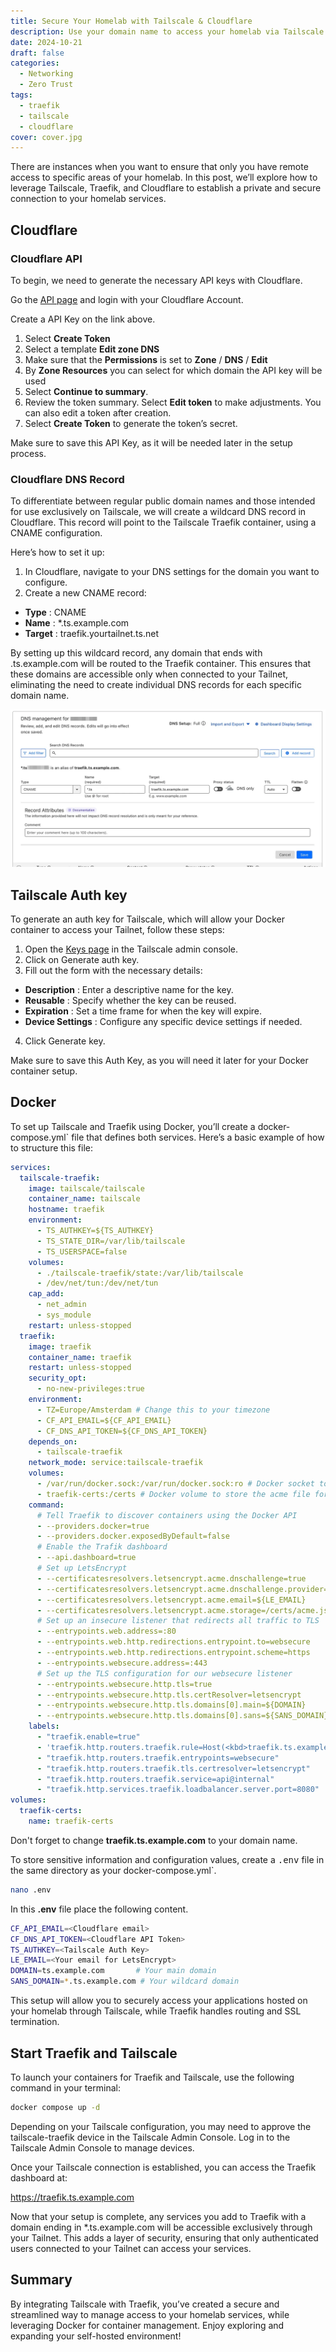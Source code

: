 ```yaml
---
title: Secure Your Homelab with Tailscale & Cloudflare
description: Use your domain name to access your homelab via Tailscale.
date: 2024-10-21
draft: false
categories:
  - Networking
  - Zero Trust
tags:
  - traefik
  - tailscale
  - cloudflare
cover: cover.jpg
---
```

There are instances when you want to ensure that only you have remote access to specific areas of your homelab. In this post, we’ll explore how to leverage Tailscale, Traefik, and Cloudflare to establish a private and secure connection to your homelab services.

## Cloudflare
### Cloudflare API

To begin, we need to generate the necessary API keys with Cloudflare.

Go the [API page](https://dash.cloudflare.com/profile/api-tokens) and login with your Cloudflare Account.

Create a API Key on the link above.

1. Select **Create Token**
2. Select a template **Edit zone DNS**
3. Make sure that the **Permissions** is set to **Zone** / **DNS** / **Edit**
4. By **Zone Resources** you can select for which domain the API key will be used
5. Select **Continue to summary**.
6. Review the token summary. Select **Edit token** to make adjustments. You can also edit a token after creation.
7. Select **Create Token** to generate the token’s secret.

Make sure to save this API Key, as it will be needed later in the setup process.

### Cloudflare DNS Record

To differentiate between regular public domain names and those intended for use exclusively on Tailscale, we will create a wildcard DNS record in Cloudflare. This record will point to the Tailscale Traefik container, using a CNAME configuration.

Here’s how to set it up:

1. In Cloudflare, navigate to your DNS settings for the domain you want to configure.
2. Create a new CNAME record:
- **Type** : CNAME
- **Name** : *.ts.example.com
- **Target** : traefik.yourtailnet.ts.net

By setting up this wildcard record, any domain that ends with .ts.example.com will be routed to the Traefik container. This ensures that these domains are accessible only when connected to your Tailnet, eliminating the need to create individual DNS records for each specific domain name.

![captionless image](./cloudflare_dns_tailscale.png)

## Tailscale Auth key

To generate an auth key for Tailscale, which will allow your Docker container to access your Tailnet, follow these steps:

1. Open the [Keys page](https://login.tailscale.com/admin/settings/keys) in the Tailscale admin console.
2. Click on Generate auth key.
3. Fill out the form with the necessary details:
- **Description** : Enter a descriptive name for the key.
- **Reusable** : Specify whether the key can be reused.
- **Expiration** : Set a time frame for when the key will expire.
- **Device Settings** : Configure any specific device settings if needed.
4. Click Generate key.

Make sure to save this Auth Key, as you will need it later for your Docker container setup.

## Docker

To set up Tailscale and Traefik using Docker, you’ll create a docker-compose.yml` file that defines both services. Here’s a basic example of how to structure this file:

```yaml
services:
  tailscale-traefik:
    image: tailscale/tailscale
    container_name: tailscale
    hostname: traefik
    environment:
      - TS_AUTHKEY=${TS_AUTHKEY}
      - TS_STATE_DIR=/var/lib/tailscale
      - TS_USERSPACE=false
    volumes:
      - ./tailscale-traefik/state:/var/lib/tailscale
      - /dev/net/tun:/dev/net/tun
    cap_add:
      - net_admin
      - sys_module
    restart: unless-stopped
  traefik:
    image: traefik
    container_name: traefik
    restart: unless-stopped
    security_opt:
      - no-new-privileges:true
    environment:
      - TZ=Europe/Amsterdam # Change this to your timezone
      - CF_API_EMAIL=${CF_API_EMAIL}
      - CF_DNS_API_TOKEN=${CF_DNS_API_TOKEN}
    depends_on:
      - tailscale-traefik
    network_mode: service:tailscale-traefik
    volumes:
      - /var/run/docker.sock:/var/run/docker.sock:ro # Docker socket to watch for Traefik
      - traefik-certs:/certs # Docker volume to store the acme file for the Certifactes
    command:
      # Tell Traefik to discover containers using the Docker API
      - --providers.docker=true
      - --providers.docker.exposedByDefault=false
      # Enable the Trafik dashboard
      - --api.dashboard=true
      # Set up LetsEncrypt
      - --certificatesresolvers.letsencrypt.acme.dnschallenge=true
      - --certificatesresolvers.letsencrypt.acme.dnschallenge.provider=cloudflare
      - --certificatesresolvers.letsencrypt.acme.email=${LE_EMAIL}
      - --certificatesresolvers.letsencrypt.acme.storage=/certs/acme.json
      # Set up an insecure listener that redirects all traffic to TLS
      - --entrypoints.web.address=:80
      - --entrypoints.web.http.redirections.entrypoint.to=websecure
      - --entrypoints.web.http.redirections.entrypoint.scheme=https
      - --entrypoints.websecure.address=:443
      # Set up the TLS configuration for our websecure listener
      - --entrypoints.websecure.http.tls=true
      - --entrypoints.websecure.http.tls.certResolver=letsencrypt
      - --entrypoints.websecure.http.tls.domains[0].main=${DOMAIN}
      - --entrypoints.websecure.http.tls.domains[0].sans=${SANS_DOMAIN}
    labels:
      - "traefik.enable=true"
      - 'traefik.http.routers.traefik.rule=Host(<kbd>traefik.ts.example.com</kbd>)'
      - "traefik.http.routers.traefik.entrypoints=websecure"
      - "traefik.http.routers.traefik.tls.certresolver=letsencrypt"
      - "traefik.http.routers.traefik.service=api@internal"
      - "traefik.http.services.traefik.loadbalancer.server.port=8080"
volumes:
  traefik-certs:
    name: traefik-certs
```

Don't forget to change **traefik.ts.example.com** to your domain name.

To store sensitive information and configuration values, create a <kbd>.env</kbd> file in the same directory as your docker-compose.yml`.

```bash
nano .env
```

In this **.env** file place the following content.

```bash
CF_API_EMAIL=<Cloudflare email>
CF_DNS_API_TOKEN=<Cloudflare API Token>
TS_AUTHKEY=<Tailscale Auth Key>
LE_EMAIL=<Your email for LetsEncrypt>
DOMAIN=ts.example.com       # Your main domain
SANS_DOMAIN=*.ts.example.com # Your wildcard domain
```

This setup will allow you to securely access your applications hosted on your homelab through Tailscale, while Traefik handles routing and SSL termination.

## Start Traefik and Tailscale

To launch your containers for Traefik and Tailscale, use the following command in your terminal:

```bash
docker compose up -d
```

Depending on your Tailscale configuration, you may need to approve the tailscale-traefik device in the Tailscale Admin Console. Log in to the Tailscale Admin Console to manage devices.

Once your Tailscale connection is established, you can access the Traefik dashboard at:

https://traefik.ts.example.com

Now that your setup is complete, any services you add to Traefik with a domain ending in *.ts.example.com will be accessible exclusively through your Tailnet. This adds a layer of security, ensuring that only authenticated users connected to your Tailnet can access your services.

## Summary

By integrating Tailscale with Traefik, you’ve created a secure and streamlined way to manage access to your homelab services, while leveraging Docker for container management. Enjoy exploring and expanding your self-hosted environment!
